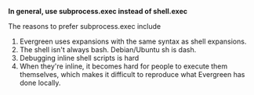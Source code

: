 **In general, use subprocess.exec instead of shell.exec**

The reasons to prefer subprocess.exec include
1. Evergreen uses expansions with the same syntax as shell expansions.
2. The shell isn't always bash. Debian/Ubuntu sh is dash.
3. Debugging inline shell scripts is hard
4. When they're inline, it becomes hard for people to execute them themselves, which makes it difficult to reproduce what Evergreen has done locally.